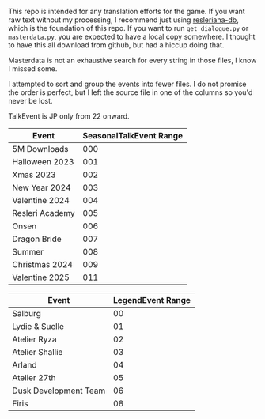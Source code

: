 This repo is intended for any translation efforts for the game. If you want raw text without my processing, I recommend just using [resleriana-db](https://github.com/theBowja/resleriana-db), which is the foundation of this repo. If you want to run `get_dialogue.py` or `masterdata.py`, you are expected to have a local copy somewhere. I thought to have this all download from github, but had a hiccup doing that.

Masterdata is not an exhaustive search for every string in those files, I know I missed some.

I attempted to sort and group the events into fewer files. I do not promise the order is perfect, but I left the source file in one of the columns so you'd never be lost.

TalkEvent is JP only from 22 onward.

| Event  | SeasonalTalkEvent Range |
| ------------- | ------------- |
| 5M Downloads  | 000  |
| Halloween 2023  | 001  |
| Xmas 2023  | 002  |
| New Year 2024  | 003  |
| Valentine 2024  | 004  |
| Resleri Academy  | 005  |
| Onsen  | 006  |
| Dragon Bride  | 007  |
| Summer | 008  |
| Christmas 2024 | 009 |
| Valentine 2025 | 011 |


| Event  | LegendEvent Range |
| ------------- | ------------- |
| Salburg  | 00  |
| Lydie & Suelle  | 01  |
| Atelier Ryza  | 02  |
| Atelier Shallie  | 03  |
| Arland  | 04  |
| Atelier 27th  | 05 |
| Dusk Development Team  | 06  |
| Firis | 08  |
